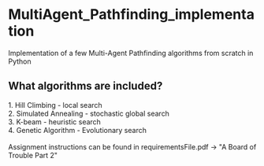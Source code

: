 # MultiAgent_Pathfinding_implementation
Implementation of a few Multi-Agent Pathfinding algorithms from scratch in Python

<h2>What algorithms are included?</h2>
1. Hill Climbing - local search
<br>
2. Simulated Annealing - stochastic global search
<br>
3. K-beam - heuristic search
<br>
4. Genetic Algorithm - Evolutionary search
<br>
<br>
Assignment instructions can be found in requirementsFile.pdf -> "A Board of Trouble Part 2"


